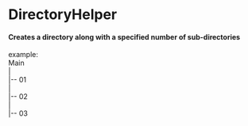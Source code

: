 # DirectoryHelper

#### Creates a directory along with a specified number of sub-directories

example:<br />
Main<br />
   |<br />
   |-- 01<br />
   |<br />
   |-- 02<br />
   |<br />
   |-- 03
 
